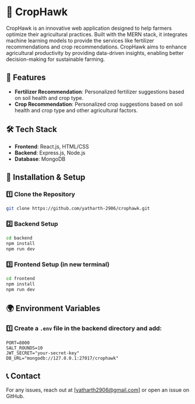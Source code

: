 # 🌾 CropHawk
CropHawk is an innovative web application designed to help farmers optimize their agricultural practices. Built with the MERN stack, it integrates machine learning models to provide the services like fertilizer recommendations and crop recommendations. CropHawk aims to enhance agricultural productivity by providing data-driven insights, enabling better decision-making for sustainable farming.

## 🎯 Features
- **Fertilizer Recommendation**: Personalized fertilizer suggestions based on soil health and crop type.
- **Crop Recommendation**: Personalized crop suggestions based on soil health and crop type and other agricultural factors.

## 🛠️ Tech Stack
- **Frontend**: React.js, HTML/CSS
- **Backend**: Express.js, Node.js
- **Database**: MongoDB

## 🚀 Installation & Setup

### 1️⃣ Clone the Repository
```sh
git clone https://github.com/yatharth-2906/crophawk.git
```

### 2️⃣ Backend Setup
```sh
cd backend
npm install
npm run dev
```

### 3️⃣ Frontend Setup (in new terminal)
```sh
cd frontend
npm install
npm run dev
```

## 🌍 Environment Variables

### 1️⃣ Create a `.env` file in the backend directory and add:
```
PORT=8000
SALT_ROUNDS=10
JWT_SECRET="your-secret-key"
DB_URL="mongodb://127.0.0.1:27017/crophawk"
```

## 📞 Contact
For any issues, reach out at [yatharth2906@gmail.com] or open an issue on GitHub.
